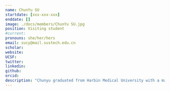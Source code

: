 ```yaml
---
name: ChunYu SU
startdate: [xxx-xxx-xxx]
enddate: []
image: ./docs/members/ChunYu SU.jpg
position: Visiting student 
#current:
pronouns: she/her/hers
email: sucy@mail.sustech.edu.cn
scholar: 
website:
UCSF:
twitter: 
linkedin:
github:
orcid: 
description: "Chunyu graduated from Harbin Medical University with a major in Medical Experimental Technology in June 2023. She joined in Wang Lab in November 2023 as a research assistant. Now, her work focus on Laboratory Management and Molecular Biology Experimental Research."
---
```


